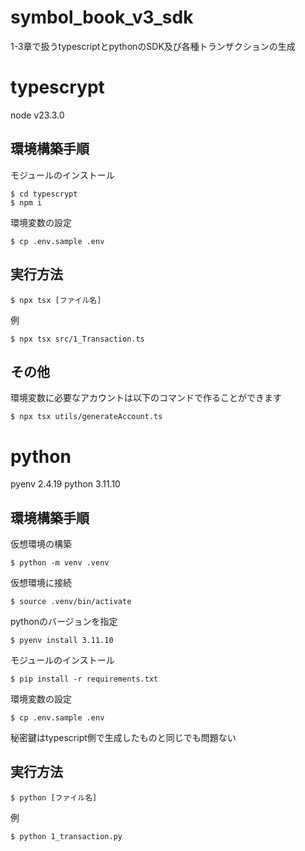 # symbol_book_v3_sdk
1-3章で扱うtypescriptとpythonのSDK及び各種トランザクションの生成

# typescrypt
node v23.3.0

## 環境構築手順
モジュールのインストール
```
$ cd typescrypt
$ npm i
```
環境変数の設定
```
$ cp .env.sample .env
```

## 実行方法
```
$ npx tsx [ファイル名]
```
例
```
$ npx tsx src/1_Transaction.ts
```

## その他
環境変数に必要なアカウントは以下のコマンドで作ることができます
```
$ npx tsx utils/generateAccount.ts
```

# python
pyenv 2.4.19
python 3.11.10

## 環境構築手順
仮想環境の構築
```
$ python -m venv .venv
```
仮想環境に接続
```
$ source .venv/bin/activate
```
pythonのバージョンを指定
```
$ pyenv install 3.11.10
```
モジュールのインストール
```
$ pip install -r requirements.txt
```
環境変数の設定
```
$ cp .env.sample .env
```
秘密鍵はtypescript側で生成したものと同じでも問題ない

## 実行方法
```
$ python [ファイル名]
```
例
```
$ python 1_transaction.py
```